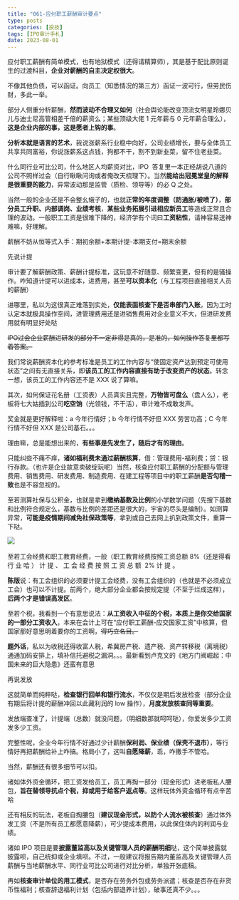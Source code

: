 ```yaml
---
title: "061-应付职工薪酬审计要点"
type: posts
categories: [投技]
tags: [IPO审计手札]
date: 2023-08-01
---
```

应付职工薪酬有简单模式，也有地狱模式（还得请精算师），其是基于配比原则诞生的过渡科目，**企业对薪酬的自主决定权很大**。

不像其他负债，可以函证。向员工（知悉情况的第三方）函证一波可行，但劳民伤财，多此一举。

部分人侧重分析薪酬，**然而波动不合理又如何**（社会舆论能改变顶流女明星玲娜贝儿与迪士尼高管相差千倍的薪资么；某些顶级大佬 1 元年薪与 0 元年薪合理么），**这是企业内部的事，这是愿者上钩的事**。

**分析本就是语言的艺术**，我说涨薪系行业稳中向好，公司业绩增长，要与全体员工共享共同富裕，你说涨薪系这点钱，狗都不干，割不到新韭菜，留不住老韭菜。

什么同行业可比公司，什么地区人均薪资对比，IPO  答复里一本正经胡说八道的公司不照样过会（自行瞅瞅问询或者俺改天梳理下）。当然**能给出冠冕堂皇的解释是很重要的能力**，异常波动那是监管（质检、领导等）的必 Q 之处。

当然一般的企业还是不会整幺蛾子的，也就**正常的年度调整（防通胀/被喷了）**，**部分员工升职、内部调岗、业绩考核**，**某些业务拓展引进相应新员工**等造成正常且合理的波动。一般职工工资是很难下降的，经济学有个词曰**工资粘性**，请神容易送神难嘛，好理解。

薪酬不妨从恒等式入手：期初余额+本期计提-本期支付=期末余额

先说计提

审计要了解薪酬政策、薪酬计提标准，这玩意不好随意、频繁变更，但有的是骚操作。咋知道计提可以进成本，进费用，甚至**可以资本化**（与工程项目直接相关人员的薪酬）

进哪里，私以为这很真正难落到实处，**仅能表面核查下是否串部门入账**，因为工时认定本就极具操作空间，进管理费用还是进销售费用对企业意义不大，但进研发费用就有明显好处哒

~~IPO过会企业薪酬进研发的部分不一定非得是真的，是准的，如何操作答复里都写着答案。~~

我们常说薪酬资本化的参考标准是员工的工作内容与“使固定资产达到预定可使用状态”之间有无直接关系，即**该员工的工作内容直接有助于改变资产的状态**。转念一想，该员工的工作内容还不是 XXX 说了算嘛。

其次，如何保证花名册（工资表）人员真实且完整，**万物皆可盘么**（盘人么），老板将七大姑插到公司**吃空饷**（光领钱，不干活），审计难不成敢发声。

奖金就是更好解释啦：a 今年行情好；b 今年行情不好但 XXX 劳苦功高；C 今年行情不好但 XXX 是公司基石。。。

理由嘛，总是能想出来的，**有些事是先发生了，随后才有的理由**。

只能纠些不痛不痒，**诸如福利费未通过薪酬核算**，借：管理费用-福利费；贷：银行存款。（也许是企业故意卖破绽玩呢）当然，核查应付职工薪酬的分配额与管理费用、销售费用、研发费用、制造费用、在建工程等项目中的职工薪酬**是否勾稽一致**也是不容忽视的。

至若测算社保与公积金，也就是拿到**缴纳基数及比例**的小学数学问题（先搜下基数和比例符合规定么，基数与比例的差距还是很大的，宇宙的尽头是编制）。如测算异常，**可能是疫情期间减免社保政策等**，拿到或自己去网上扒到政策文件，重算一下哒。

![](https://img.richfan.site/ibank/IPO审计札记/061-应付职工薪酬审计要点_1.webp) 

至若工会经费和职工教育经费，一般（职工教育经费按照工资总额 8%（还是得看行 业 哈 ） 计 提 、 工 会 经 费 按 照 工 资 总 额  2% 计 提 。

**陈版**说：有工会组织的必须要计提工会经费，没有工会组织的（也就是不必须成立工会）也可以不计提。前两个，绝大部分企业都会按规定提（不至于烂成这样），**后两个才是错误高发区**。

至若个税，我看到一个有意思说法：**从工资收入中征的个税，本质上是你交给国家的一部分工资收入**，本来在会计上可在“应付职工薪酬-应交国家工资”中核算，但国家那好意思明着要你的工资啊，~~得巧立名目。~~


**题外话**，私以为收税还得收富人税，希冀房产税、遗产税、资产转移税（离境税）通通加码安排上，填补信托避税之漏洞。。。最新看到卢克文的《地方门阀崛起：中国未来的巨大隐患》还蛮有意思

再说发放

这就简单而纯粹哒，**检查银行回单和银行流水**，不仅仅是期后发放检查（部分企业有期后将计提的薪酬冲回以此藏利润的 low 操作），**月度发放核查同等重要**。

发放端查准了，计提端（总数）就没问题，（明细数那就呵呵哒），你爱发多少工资发多少工资。

完整性呢，企业今年行情不好通过少计薪酬**保利润、保业绩（保壳不退市）**，等行情好再把薪酬给补上咋搞。格局小了，这叫**自愿降薪**，乖，咋撒手不管哈。

当然，薪酬还有很多细节可以扣。

诸如体外资金循环，把工资发给员工，员工再掏一部分（现金形式）进老板私人腰包，**旨在替领导抗点个税，抑或用于给客户返点等**。这样玩体外资金循环有点辛苦哈

还有相反的玩法，老板自掏腰包（**建议现金形式，以防个人流水被核查**）通过体外发工资（不是所有员工都愿意降薪），可少提成本费用，以此保住体内的利润与业绩。

诸如 IPO 项目是要**披露董监高以及关键管理人员的薪酬明细**哒，这个简单披露就披露呗，自己统抑或企业填呗。不过，一般建议将报告期内董监高及关键管理人员薪酬与当地薪酬水平、同行业可比公司进行对比分析，单独开张底稿。

再如**核查审计单位的用工模式**，是否存在劳务外包或劳务派遣；核查是否存在非货币性福利；核查辞退福利计划（包括内部退养计划），破事还真不少。。。